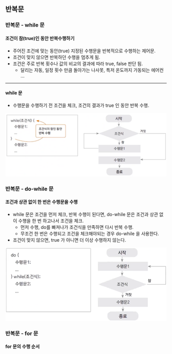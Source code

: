 ## 반복문
### 반복문 - while 문
#### 조건이 참(true)인 동안 반복수행하기
- 주어진 조건에 맞는 동안(true) 지정된 수행문을 반복적으로 수행하는 제어문. 
- 조건이 맞지 않으면 반복하던 수행을 멈추게 됨.
- 조건은 주로 반복 횟수나 값의 비교의 결과에 따라 true, false 판단 됨.
  - 달리는 자동, 일정 횟수 만큼 돌아가는 나사못, 특저 온도까지 가동되는 에어컨 ...
-------
#### while 문
- 수행문을 수행하기 전 조건을 체크, 조건의 결과가 true 인 동안 반복 수행.

![img.png](img.png)

### 반복문 - do-while 문
#### 조건과 상관 없이 한 번은 수행문을 수행
- while 문은 조건을 먼저 체크, 반복 수행이 된다면, do-while 문은 조건과 상관 없이 수행을 한 번 하고나서 조건을 체크.
  - 먼저 수행, do를 빠져나가 조건식을 만족하면 다시 반복 수행. 
  - 무조건 한 번은 수행되고 조건을 체크해야되는 경우 do-while 을 사용한다.
- 조건이 맞지 않으면, true 가 아니면 더 이상 수행하지 않는다.

![img_1.png](img_1.png)


### 반복문 - for 문
#### for 문의 수행 순서